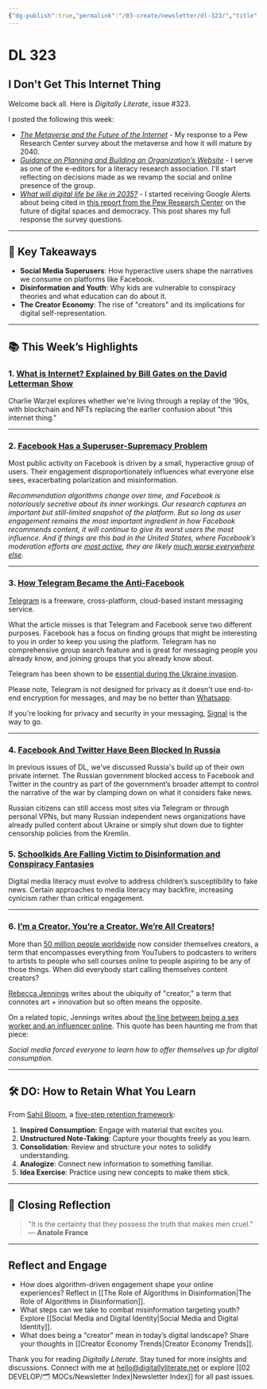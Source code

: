 ```yaml
---
{"dg-publish":true,"permalink":"/03-create/newsletter/dl-323/","title":"I Don't Get This Internet Thing","tags":["data","disinformation","education","facebook","futures","identity","privacy","security","social-media"],"created":"2022-03-06","updated":"2022-03-06"}
---
```



# DL 323

## I Don't Get This Internet Thing

Welcome back all. Here is _Digitally Literate_, issue #323.

I posted the following this week:

- _[The Metaverse and the Future of the Internet](https://wiobyrne.com/the-metaverse-and-the-future-of-the-internet/)_ - My response to a Pew Research Center survey about the metaverse and how it will mature by 2040.
- _[Guidance on Planning and Building an Organization’s Website](https://wiobyrne.com/planning-and-building-an-organizations-website/)_ - I serve as one of the e-editors for a literacy research association. I'll start reflecting on decisions made as we revamp the social and online presence of the group.
- _[What will digital life be like in 2035?](https://wiobyrne.com/digital-life-in-2035/)_ - I started receiving Google Alerts about being cited in [this report from the Pew Research Center](https://www.pewresearch.org/internet/2021-11-22/the-future-of-digital-spaces-and-their-role-in-democracy/) on the future of digital spaces and democracy. This post shares my full response the survey questions.

---

## 🔖 Key Takeaways

- **Social Media Superusers**: How hyperactive users shape the narratives we consume on platforms like Facebook.  
- **Disinformation and Youth**: Why kids are vulnerable to conspiracy theories and what education can do about it.  
- **The Creator Economy**: The rise of "creators" and its implications for digital self-representation.  

---

## 📚 This Week’s Highlights

### 1. **[What is Internet? Explained by Bill Gates on the David Letterman Show](https://www.youtube.com/watch?v=gipL_CEw-fk)**  
Charlie Warzel explores whether we're living through a replay of the ’90s, with blockchain and NFTs replacing the earlier confusion about "this internet thing."

---

### 2. **[Facebook Has a Superuser-Supremacy Problem](https://www.theatlantic.com/technology/archive/2022/02/facebook-hate-speech-misinformation-superusers/621617/)**  
Most public activity on Facebook is driven by a small, hyperactive group of users. Their engagement disproportionately influences what everyone else sees, exacerbating polarization and misinformation.  

_Recommendation algorithms change over time, and Facebook is notoriously secretive about its inner workings. Our research captures an important but still-limited snapshot of the platform. But so long as user engagement remains the most important ingredient in how Facebook recommends content, it will continue to give its worst users the most influence. And if things are this bad in the United States, where Facebook’s moderation efforts are [most active](https://www.wired.com/story/facebooks-global-reach-exceeds-linguistic-grasp/), they are likely [much worse everywhere else](https://www.theatlantic.com/ideas/archive/2021/10/facebook-failed-the-world/620479/)._

---

### 3. **[How Telegram Became the Anti-Facebook](https://www.wired.com/story/how-telegram-became-anti-facebook/)**  
[Telegram](https://telegram.org/) is a freeware, cross-platform, cloud-based instant messaging service.

What the article misses is that Telegram and Facebook serve two different purposes. Facebook has a focus on finding groups that might be interesting to you in order to keep you using the platform. Telegram has no comprehensive group search feature and is great for messaging people you already know, and joining groups that you already know about.

Telegram has been shown to be [essential during the Ukraine invasion](https://www.nbcnews.com/tech/tech-news/sometimes-maligned-telegram-becomes-essential-ukraine-invasion-rcna18495).

Please note, Telegram is not designed for privacy as it doesn't use end-to-end encryption for messages, and may be no better than [Whatsapp](https://www.whatsapp.com/).

If you're looking for privacy and security in your messaging, [Signal](https://signal.org/en/) is the way to go.

---

### 4.  **[Facebook And Twitter Have Been Blocked In Russia](https://www.buzzfeednews.com/article/sarahemerson/russia-blocks-facebook-twitter)**

In previous issues of DL, we've discussed Russia's build up of their own private internet. The Russian government blocked access to Facebook and Twitter in the country as part of the government’s broader attempt to control the narrative of the war by clamping down on what it considers fake news.

Russian citizens can still access most sites via Telegram or through personal VPNs, but many Russian independent news organizations have already pulled content about Ukraine or simply shut down due to tighter censorship policies from the Kremlin.

### 5. **[Schoolkids Are Falling Victim to Disinformation and Conspiracy Fantasies](https://www.scientificamerican.com/article/schoolkids-are-falling-victim-to-disinformation-and-conspiracy-fantasies/)**  
Digital media literacy must evolve to address children’s susceptibility to fake news. Certain approaches to media literacy may backfire, increasing cynicism rather than critical engagement.  

---

### 6. **[I’m a Creator. You’re a Creator. We’re All Creators!](https://www.vox.com/the-goods/22939754/how-to-become-a-content-creator-economy)**  
More than [50 million people worldwide](https://signalfire.com/blog/creator-economy/) now consider themselves creators, a term that encompasses everything from YouTubers to podcasters to writers to artists to people who sell courses online to people aspiring to be any of those things. When did everybody start calling themselves content creators?

[Rebecca Jennings](https://twitter.com/rebexxxxa) writes about the ubiquity of "creator," a term that connotes art + innovation but so often means the opposite.

On a related topic, Jennings writes about [the line between being a sex worker and an influencer online](https://www.vox.com/the-goods/22749123/onlyfans-influencers-sex-work-instagram-pornography). This quote has been haunting me from that piece:

_Social media forced everyone to learn how to offer themselves up for digital consumption._

---

## 🛠️ DO: How to Retain What You Learn

From [Sahil Bloom](https://twitter.com/SahilBloom), a [five-step retention framework](https://sahilbloom.substack.com/p/how-to-retain-what-you-learn):

1. **Inspired Consumption**: Engage with material that excites you.  
2. **Unstructured Note-Taking**: Capture your thoughts freely as you learn.  
3. **Consolidation**: Review and structure your notes to solidify understanding.  
4. **Analogize**: Connect new information to something familiar.  
5. **Idea Exercise**: Practice using new concepts to make them stick.  

---

## 🌟 Closing Reflection

> "It is the certainty that they possess the truth that makes men cruel."  
> — **Anatole France**

---

## Reflect and Engage

- How does algorithm-driven engagement shape your online experiences? Reflect in [[The Role of Algorithms in Disinformation\|The Role of Algorithms in Disinformation]].  
- What steps can we take to combat misinformation targeting youth? Explore [[Social Media and Digital Identity\|Social Media and Digital Identity]].  
- What does being a "creator" mean in today’s digital landscape? Share your thoughts in [[Creator Economy Trends\|Creator Economy Trends]].  

Thank you for reading _Digitally Literate_. Stay tuned for more insights and discussions. Connect with me at [hello@digitallyliterate.net](mailto:hello@digitallyliterate.net) or explore [[02 DEVELOP/🗂️ MOCs/Newsletter Index\|Newsletter Index]] for all past issues.
